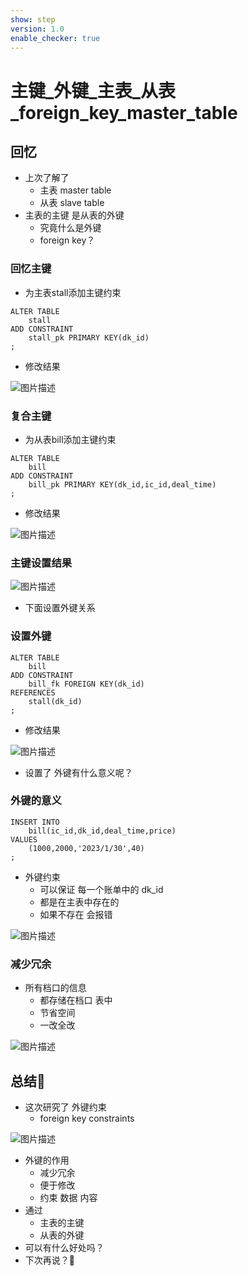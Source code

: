 ```yaml
---
show: step
version: 1.0
enable_checker: true
---
```


#    主键_外键_主表_从表_foreign_key_master_table       
 
##  回忆

- 上次了解了 
	- 主表 master table
	- 从表 slave table
- 主表的主键 是从表的外键
	- 究竟什么是外键
	- foreign key？

### 回忆主键

- 为主表stall添加主键约束

```
ALTER TABLE
	stall
ADD CONSTRAINT
	stall_pk PRIMARY KEY(dk_id)
;
```

- 修改结果

![图片描述](https://doc.shiyanlou.com/courses/uid1190679-20230928-1695891483290)

### 复合主键

- 为从表bill添加主键约束

```
ALTER TABLE
	bill
ADD CONSTRAINT
	bill_pk PRIMARY KEY(dk_id,ic_id,deal_time)
;
```

- 修改结果

![图片描述](https://doc.shiyanlou.com/courses/uid1190679-20230928-1695891646169)

### 主键设置结果

![图片描述](https://doc.shiyanlou.com/courses/uid1190679-20230928-1695892353963)

- 下面设置外键关系

### 设置外键 

```
ALTER TABLE
	bill
ADD CONSTRAINT
	bill_fk FOREIGN KEY(dk_id)
REFERENCES
	stall(dk_id)
;
```

- 修改结果

![图片描述](https://doc.shiyanlou.com/courses/uid1190679-20230928-1695892590644)

- 设置了 外键有什么意义呢？

### 外键的意义

```
INSERT INTO
	bill(ic_id,dk_id,deal_time,price)
VALUES
	(1000,2000,'2023/1/30',40)
;
```

- 外键约束
	- 可以保证 每一个账单中的 dk_id
	- 都是在主表中存在的
	- 如果不存在 会报错

![图片描述](https://doc.shiyanlou.com/courses/uid1190679-20230928-1695892951000)

### 减少冗余

- 所有档口的信息
	- 都存储在档口 表中
	- 节省空间
	- 一改全改

![图片描述](https://doc.shiyanlou.com/courses/uid1190679-20230928-1695893036130)

##  总结🤔

- 这次研究了 外键约束
	- foreign key constraints

![图片描述](https://doc.shiyanlou.com/courses/uid1190679-20230928-1695893212858)

- 外键的作用
	- 减少冗余
	- 便于修改
	- 约束 数据 内容 
- 通过 
	- 主表的主键 
	- 从表的外键
- 可以有什么好处吗？
- 下次再说？👋

